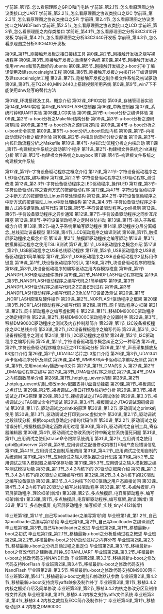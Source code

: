 学前班_第1节_怎么看原理图之GPIO和门电路
学前班_第2.1节_怎么看原理图之协议类接口之UART
学前班_第2.2节_怎么看原理图之协议类接口之I2C
学前班_第2.3节_怎么看原理图之协议类接口之SPI
学前班_第2.4节_怎么看原理图之协议类接口之NANDFlash
学前班_第2.5节_怎么看原理图之协议类接口之LCD
学前班_第3节_怎么看原理图之内存类接口
学前班_第4.1节_怎么看原理图之分析S3C2410开发板
学前班_第4.2节_怎么看原理图之分析S3C2440开发板
学前班_第4.3节_怎么看原理图之分析S3C6410开发板

第0课_第1节_刚接触开发板之接口接线工具
第0课_第2节_刚接触开发板之烧写裸板程序
第0课_第3节_刚接触开发板之重烧整个系统
第0课_第4节_刚接触开发板之使用vmwae和预先做好的ubuntu
第0课_第5节_刚接触开发板之u-boot打补丁编译使用及建sourceinsight工程
第0课_第6节_刚接触开发板之内核打补丁编译使用及建sourceinsight工程
第0课_第7节_刚接触开发板之制作根文件系统及初试驱动
第0课_第8节_在TQ2440,MINI2440上搭建视频所用系统
第0课_第9节_win7下不能使用dnw烧写的替代方法

第01课_环境搭建及工具、概念介绍
第02课_GPIO实验
第03课_存储管理器实验
第04课_MMU实验
第05课_NANDFLASH控制器
第06课_中断控制器
第07课_系统时钟和UART实验
第08课_LCD实验
第09课_第1节-u-boot分析之编译体验
第09课_第2节-u-boot分析之Makefile结构分析
第09课_第3节-u-boot分析之源码第1阶段
第09课_第3节-u-boot分析之源码第2阶段
第09课_第4节-u-boot分析之u-boot命令实现
第09课_第5节-u-boot分析_uboot启动内核
第10课_第1节-内核启动流程分析之编译体验
第10课_第2节-内核启动流程分析之配置
第10课_第3节-内核启动流程分析之Makefile
第10课_第4节-内核启动流程分析之内核启动
第11课_第1节-构建根文件系统之启动第1个程序
第11课_第2节-构建根文件系统之init进程分析
第11课_第3节-构建根文件系统之busybox
第11课_第4节-构建根文件系统之构建根文件系统

第12课_第1节-字符设备驱动程序之概念介绍
第12课_第2.1节-字符设备驱动程序之LED驱动程序_编写编译
第12课_第2.2节-字符设备驱动程序之LED驱动程序_测试改进
第12课_第2.3节-字符设备驱动程序之LED驱动程序_操作LED
第12课_第3节-字符设备驱动程序之查询方式的按键驱动程序
第12课_第4.1节-字符设备驱动程序之中断方式的按键驱动_Linux异常处理结构
第12课_第4.2节-字符设备驱动程序之中断方式的按键驱动_Linux中断处理结构
第12课_第4.3节-字符设备驱动程序之中断方式的按键驱动_编写代码
第12课_第5节-字符设备驱动程序之poll机制
第12课_第6节-字符设备驱动程序之异步通知
第12课_第7节-字符设备驱动程序之同步互斥阻塞
第12课_第8节-字符设备驱动程序之定时器防抖动
第13课_第1节-输入子系统概念介绍
第13课_第2节-输入子系统第编写驱动程序
第14课_驱动程序分层分离概念_总线驱动设备模型
第15课_第4节_LCD驱动程序之编译测试
第16课_第1节_触摸屏驱动程序之概念介绍
第16课_第2节_触摸屏驱动程序之编写驱动
第16课_第3节_触摸屏驱动程序之使用TSLIB测试
第17课_第1节_USB驱动程序之概念介绍
第17课_第2节_USB驱动程序之USB总线驱动程序
第17课_第3节_USB驱动程序之USB设备驱动程序1简单编写
第17课_第3节_USB驱动程序之USB设备驱动程序2鼠标用作键盘
第18课_第1节_块设备驱动程序的引入
第18课_第2节_块设备驱动程序的框架
第18课_第3节_块设备驱动程序的编写驱动之用内存模拟磁盘
第19课_第1节_NANDFLASH原理及硬件操作
第19课_第2节_NANDFLASH驱动程序框架
第19课_第3节_NANDFLASH驱动程序之编写代码之1简单编写
第19课_第3节_NANDFLASH驱动程序之编写代码之2完善识别过程
第19课_第3节_NANDFLASH驱动程序之编写代码之3添加MTD设备及测试
第20课_第1节_NORFLASH原理及硬件操作
第20课_第2节_NORFLASH驱动程序之框架
第20课_第3节_NORFLASH驱动程序之编写代码
第21课_第1节_网卡驱动程序之框架
第21课_第2节_网卡驱动程序之编写虚拟网卡
第22课_第1节_移植DM9000C驱动程序之确定相异性
第22课_第2节_移植DM9000C驱动程序之设置时序
第22课_第3节_移植DM9000C驱动程序之测试及内存控制器简介
第23课_第1节_I2C设备裸板程序之I2C总线介绍
第23课_第2节_I2C设备裸板程序之编写代码
第23课_第3节_I2C设备裸板程序之测试
第24课_第1节_I2C驱动程序之框架
第24课_第2节_I2C驱动程序之编写代码
第25课_第1节_字符设备驱动程序概念纠正之另一种写法
第25课_第2节_字符设备驱动程序概念纠正之RTC驱动分析
第26课_第1节_声音采集播放及IIS接口介绍
第26课_第2节_UDA1341芯片之L3接口介绍
第26课_第3节_UDA1341声卡驱动程序分析及测试
第26课_第4节_WM9876声卡驱动程序编写及测试
第26课_第5节_使用madplay播放mp3文件
第27课_第1节_DMA的引入
第27课_第2节_DMA驱动程序之编写
第27课_第3节_DMA驱动程序之测试
第27课_第4节_DMA之内核函数简单介绍
第28课_第1节_hotplug_uevent机制
第28课_第2节_hotplug_uevent机制_修改mdev配置支持U盘自动挂载
第29课_第1节_裸板调试之点灯法
第29课_第2节_裸板调试之串口打印及栈初步分析
第29课_第3.1节_裸板调试之JTAG原理
第29课_第3.2节_裸板调试之JTAG调试体验
第29课_第3.3节_裸板调试之JTAG调试命令行调试
第29课_第3.4节_裸板调试之JTAG调试源码级调试
第30课_第1.1节_驱动调试之printk的原理
第30课_第1.2节_驱动调试之printk的使用
第30课_第1.3节_驱动调试之打印到proc虚拟文件
第30课_第2.1节_驱动调试之段错误分析_根据oops信息确定出错的代码位置
第30课_第2.2节_驱动调试之段错误分析_根据栈信息确定函数调用过程
第30课_第3节_驱动调试之自制工具_寄存器编辑器
第30课_第4节_驱动调试之修改系统时钟中断定位系统僵死问题
第31课_第1节_应用调试之使用strace命令跟踪系统调用
第31课_第2节_应用调试之使用gdb和gdbserver
第31课_第3节_应用调试之配置修改内核打印用户态段错误信息
第31课_第4.1节_应用调试之自制系统调用
第31课_第4.2节_应用调试之使用自制的系统调用
第31课_第5.1节_应用调试之输入模拟器之设计思路
第31课_第5.2节_应用调试之输入模拟器之编写保存功能
第31课_第5.3节_应用调试之输入模拟器之编写测试模拟功能
第32课_第1.1节_3.4.2内核下的I2C驱动之框架介绍
第32课_第1.2节_3.4.2内核下的I2C驱动之框架编写代码
第32课_第2节_3.4.2内核下的I2C驱动之编写设备驱动
第32课_第3节_3.4.2内核下的I2C驱动之用户态直接访问
第32课_第4节_3.4.2内核下的I2C驱动之编写总线驱动程序
第33课_第1节_多点触摸屏_电容屏驱动程序_理论框架(新增)
第33课_第2节_多点触摸屏_电容屏驱动程序_编写框架(新增)
第33课_第1节_多点触摸屏_电容屏驱动程序_编写框架_勘误(新增)
第33课_第3节_多点触摸屏_电容屏驱动程序_编写框架_实践_tiny4412(新增)

毕业班第1课_第1.1节_自己写bootloader之编写第1阶段
毕业班第1课_第1.2节_自己写bootloader之编写第2阶段
毕业班第1课_第2节_自己写bootloader之编译测试
毕业班第1课_第3节_自己写bootloader之改进
毕业班第2课_第1节_移植最新u-boot之初试
毕业班第2课_第2.1节_移植最新u-boot之分析启动过程之概述
毕业班第2课_第2.2节_移植最新u-boot之分析启动过程之内存分布
毕业班第2课_第2.3节_移植最新u-boot之分析启动过程之重定位
毕业班第2课_第3.1节_移植最新u-boot之修改代码之建新板_时钟_SDRAM_UART
毕业班第2课_第3.2节_移植最新u-boot之修改代码支持NAND启动
毕业班第2课_第3.3节_移植最新u-boot之修改代码支持NorFlash
毕业班第2课_第3.4节_移植最新u-boot之修改代码支持NandFlash
毕业班第2课_第3.5节_移植最新u-boot之修改代码支持DM9000网卡
毕业班第2课_第4.1节_移植最新u-boot之裁剪和修改默认参数
毕业班第2课_第4.2节_移植最新u-boot支持烧写yaffs映象及制作补丁
毕业班第3课_第1节_移植3.4.2内核之框架介绍及简单修改
毕业班第3课_第2节_移植3.4.2内核之修改分区及制作根文件系统
毕业班第3课_第3节_移植3.4.2内核之支持yaffs文件系统
毕业班第3课_第4节_移植3.4.2内核之裁剪及ECC简介及制作补丁
毕业班第4课_第1节_移植驱动到3.4.2内核之DM9000C
